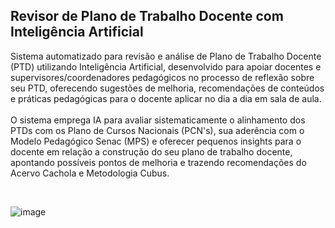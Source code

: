 ## Revisor de Plano de Trabalho Docente com Inteligência Artificial


Sistema automatizado para revisão e análise de Plano de Trabalho Docente (PTD) utilizando Inteligência Artificial, desenvolvido para apoiar docentes e supervisores/coordenadores pedagógicos no processo de reflexão sobre seu PTD, oferecendo sugestões de melhoria, recomendações de conteúdos e práticas pedagógicas para o docente aplicar no dia a dia em sala de aula.
<br>
<br>
O sistema emprega IA para avaliar sistematicamente o alinhamento dos PTDs com os Plano de Cursos Nacionais (PCN's), sua aderência com o Modelo Pedagógico Senac (MPS) e oferecer pequenos insights para o docente em relação a construção do seu plano de trabalho docente, apontando possíveis pontos de melhoria e trazendo recomendações do Acervo Cachola e Metodologia Cubus.

<br>


![image](https://github.com/user-attachments/assets/ca90c604-96f0-4699-ab5d-67639a6ad8e3)
